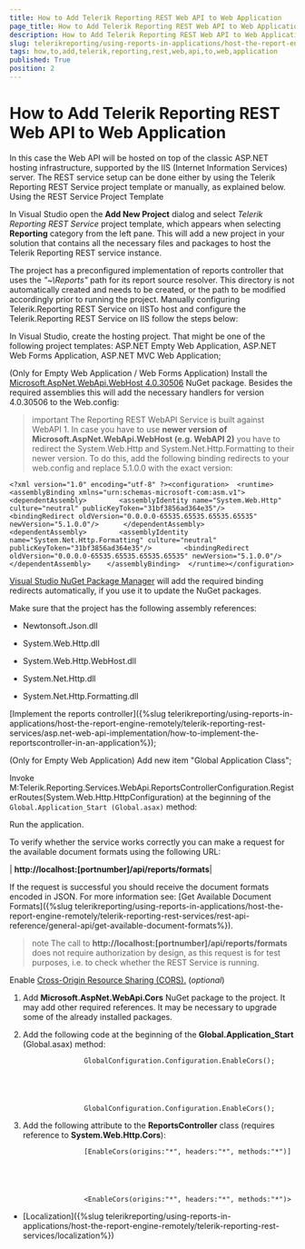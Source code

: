 ```yaml
---
title: How to Add Telerik Reporting REST Web API to Web Application
page_title: How to Add Telerik Reporting REST Web API to Web Application | for Telerik Reporting Documentation
description: How to Add Telerik Reporting REST Web API to Web Application
slug: telerikreporting/using-reports-in-applications/host-the-report-engine-remotely/telerik-reporting-rest-services/asp.net-web-api-implementation/how-to-add-telerik-reporting-rest-web-api-to-web-application
tags: how,to,add,telerik,reporting,rest,web,api,to,web,application
published: True
position: 2
---
```


# How to Add Telerik Reporting REST Web API to Web Application



In this case the Web API will be hosted on top of the classic ASP.NET hosting infrastructure, supported by the IIS (Internet Information Services) server.
        The REST service setup can be done either by using the Telerik Reporting REST Service project template or manually, as explained below.
      Using the REST Service Project Template

In Visual Studio open the __Add New Project__ dialog and select *Telerik Reporting REST Service*
          project template, which appears when selecting __Reporting__ category from the left pane.
          This will add a new project in your solution that contains all the necessary files and packages to host the Telerik Reporting REST service instance.
        

The project has a preconfigured implementation of reports controller that uses the *"~\Reports"* path for
          its report source resolver. This directory is not automatically created and needs to be created, or the path to be modified accordingly prior to running the project.
        Manually configuring Telerik.Reporting REST Service on IISTo host and configure the Telerik.Reporting REST Service on IIS follow the steps below:

In Visual Studio, create the hosting project.
                  That might be one of the following project templates: ASP.NET Empty Web Application, ASP.NET Web Forms Application, ASP.NET MVC Web Application;
                

(Only for Empty Web Application / Web Forms Application) Install the
                  [Microsoft.AspNet.WebApi.WebHost 4.0.30506](https://www.nuget.org/packages/Microsoft.AspNet.WebApi.WebHost/4.0.30506)
                  NuGet package.
                  Besides the required assemblies this will add the necessary handlers for version 4.0.30506 to the Web.config:
                

	
<handlers>
      <remove name="ExtensionlessUrlHandler-ISAPI-4.0_32bit" />
      <remove name="ExtensionlessUrlHandler-ISAPI-4.0_64bit" />
      <remove name="ExtensionlessUrlHandler-Integrated-4.0" />
      <add name="ExtensionlessUrlHandler-ISAPI-4.0_32bit" path="*." verb="GET,HEAD,POST,DEBUG,PUT,DELETE,PATCH,OPTIONS" modules="IsapiModule" scriptProcessor="%windir%\Microsoft.NET\Framework\v4.0.30319\aspnet_isapi.dll" preCondition="classicMode,runtimeVersionv4.0,bitness32" responseBufferLimit="0" />
      <add name="ExtensionlessUrlHandler-ISAPI-4.0_64bit" path="*." verb="GET,HEAD,POST,DEBUG,PUT,DELETE,PATCH,OPTIONS" modules="IsapiModule" scriptProcessor="%windir%\Microsoft.NET\Framework64\v4.0.30319\aspnet_isapi.dll" preCondition="classicMode,runtimeVersionv4.0,bitness64" responseBufferLimit="0" />
      <add name="ExtensionlessUrlHandler-Integrated-4.0" path="*." verb="GET,HEAD,POST,DEBUG,PUT,DELETE,PATCH,OPTIONS" type="System.Web.Handlers.TransferRequestHandler" preCondition="integratedMode,runtimeVersionv4.0" />
    </handlers>

				



>important The Reporting REST WebAPI Service is built against WebAPI 1. In case you have to use  __newer version of Microsoft.AspNet.WebApi.WebHost (e.g. WebAPI 2)__                     you have to redirect the System.Web.Http and System.Net.Http.Formatting to their newer version.                    To do this, add the following binding redirects to your web.config and replace 5.1.0.0 with the exact version:                  

	<?xml version="1.0" encoding="utf-8" ?><configuration>  <runtime>    <assemblyBinding xmlns="urn:schemas-microsoft-com:asm.v1">      <dependentAssembly>        <assemblyIdentity name="System.Web.Http" culture="neutral" publicKeyToken="31bf3856ad364e35"/>        <bindingRedirect oldVersion="0.0.0.0-65535.65535.65535.65535" newVersion="5.1.0.0"/>      </dependentAssembly>      <dependentAssembly>        <assemblyIdentity name="System.Net.Http.Formatting" culture="neutral" publicKeyToken="31bf3856ad364e35"/>        <bindingRedirect oldVersion="0.0.0.0-65535.65535.65535.65535" newVersion="5.1.0.0"/>      </dependentAssembly>    </assemblyBinding>  </runtime></configuration>				              

[Visual Studio NuGet Package Manager](https://docs.nuget.org/consume/installing-nuget) will add the required binding redirects automatically, if you use it to update the NuGet packages.                  


Make sure that the project has the following assembly references:

* Newtonsoft.Json.dll
                    

* System.Web.Http.dll
                    

* System.Web.Http.WebHost.dll
                    

* System.Net.Http.dll
                    

* System.Net.Http.Formatting.dll
                    

[Implement the reports controller]({%slug telerikreporting/using-reports-in-applications/host-the-report-engine-remotely/telerik-reporting-rest-services/asp.net-web-api-implementation/how-to-implement-the-reportscontroller-in-an-application%});
                

(Only for Empty Web Application) Add new item "Global Application Class";

Invoke
                  M:Telerik.Reporting.Services.WebApi.ReportsControllerConfiguration.RegisterRoutes(System.Web.Http.HttpConfiguration)
                  at the beginning of the `Global.Application_Start (Global.asax)` method:
                

	



	



Run the application.

To verify whether the service works correctly you can make a request
                  for the available document formats using the following URL:
                



| __http://localhost:[portnumber]/api/reports/formats__|




If the request is successful you should receive the document formats encoded in JSON. For more information see: [Get Available Document Formats]({%slug telerikreporting/using-reports-in-applications/host-the-report-engine-remotely/telerik-reporting-rest-services/rest-api-reference/general-api/get-available-document-formats%}).
                

>note The call to  __http://localhost:[portnumber]/api/reports/formats__  does not require authorization by design, as this request is for test purposes, i.e. to check whether the REST Service is running.                  


Enable [Cross-Origin Resource Sharing (CORS).](https://developer.mozilla.org/en-US/docs/Web/HTTP/CORS) (*optional*)
                

1. Add __Microsoft.AspNet.WebApi.Cors__ NuGet package to the project. It may add other required references. It may be necessary to upgrade some of the already installed packages.
                    

1. Add the following code at the beginning of the __Global.Application_Start__ (Global.asax) method:
                    

	
                      GlobalConfiguration.Configuration.EnableCors();
                    



	
                      GlobalConfiguration.Configuration.EnableCors();
                    



1. Add the following attribute to the __ReportsController__ class (requires reference to __System.Web.Http.Cors__):
                    

	
                      [EnableCors(origins:"*", headers:"*", methods:"*")]
                      



	
                      <EnableCors(origins:"*", headers:"*", methods:"*")>
                      



 * [Localization]({%slug telerikreporting/using-reports-in-applications/host-the-report-engine-remotely/telerik-reporting-rest-services/localization%})
